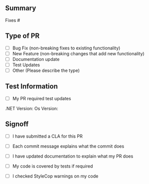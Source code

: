 <!-- 
Thank you for submitting a pull request! A few things to know first:

- Before creating an issue or submitting a PR, please check that your issue is not already fixed in the latest stable version and that a similar issue or PR is not reported already (also check closed issues).
- For us to be able to merge your PR, you must first fill out a CLA. Information on our CLA process can be found at https://developer.okta.com/cla
- For faster reviews and merging, please fill out all sections of this template completely
- Your title should be concise and explain what the PR does
- Follow the single responsibility principal with your PR. This PR should adjust a single set of changes. If it is larger than that, please submit multiple PR's
- Please use this template for your PR, so we can understand the purpose. PR's that do not use this template will be closed
-->

## Summary
<!-- Be concise with your summary, but explain what changed -->

<!-- Include the below line. If there is no issue associated with this PR, please use N/A -->
Fixes #

## Type of PR
<!-- Multiple selections are ok -->
- [ ] Bug Fix (non-breaking fixes to existing functionality)
- [ ] New Feature (non-breaking changes that add new functionality)
- [ ] Documentation update
- [ ] Test Updates
- [ ] Other (Please describe the type)

## Test Information
<!-- Please fill out all information -->
- [ ] My PR required test updates <!-- If you can honestly answer no to this, you may skip this section -->

.NET Version:
Os Version:

## Signoff
- [ ] I have submitted a CLA for this PR
- [ ] Each commit message explains what the commit does
- [ ] I have updated documentation to explain what my PR does
- [ ] My code is covered by tests if required
- [ ] I checked StyleCop warnings on my code

